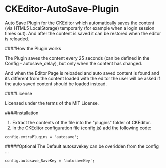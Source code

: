 CKEditor-AutoSave-Plugin
========================

Auto Save Plugin for the CKEditor which automatically saves the content (via HTML5 LocalStorage) temporarly (for example when a login session times out). 
And after the content is saved it can be restored when the editor is reloaded.

####How the Plugin works

The Plugin saves the content every 25 seconds (can be defined in the Config - autosave_delay), but only when the content has changed.

And when the Editor Page is reloaded and auto saved content is found and its different from the content loaded with the editor the user will be asked if the auto saved content should be loaded instead.

####License

Licensed under the terms of the MIT License.

####Installation

 1. Extract the contents of the file into the "plugins" folder of CKEditor.
 2. In the CKEditor configuration file (config.js) add the following code:

````
config.extraPlugins = 'autosave';
````

#####Optional
The Default autosavekey can be overidden from the config ...

````
config.autosave_SaveKey = 'autosaveKey';
````

